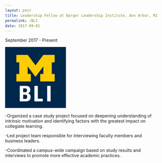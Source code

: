 ```yaml
---
layout: post
title: Leadership Fellow at Barger Leadership Institute, Ann Arbor, MI 
permalink: /BLI
date: 2017-09-01
---
```

September 2017 - Present

![img](https://raw.githubusercontent.com/bencampa/ben_site/master/images/BLI.png)

-Organized a case study project focused on deepening understanding of intrinsic motivation and identifying factors with the greatest impact on collegiate learning.

-Led project team responsible for interviewing faculty members and business leaders.

-Coordinated a campus-wide campaign based on study results and interviews to promote more effective academic practices.
